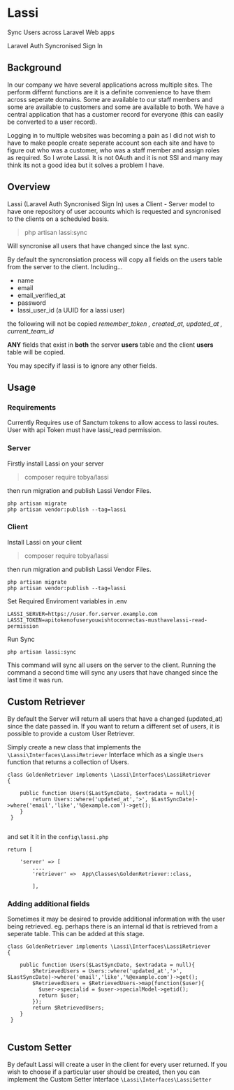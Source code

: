 # Lassi
Sync Users across Laravel Web apps

Laravel Auth Syncronised Sign In

## Background

In our company we have several applications across multiple sites.  The perform differnt functions are it is a definite convenience to have them across seperate domains.  Some are available to our staff members and some are available to customers and some are available to both.  We have a central application that has a customer record for everyone (this can easily be converted to a user record).  

Logging in to multiple websites was becoming a pain as I did not wish to have to make people create seperate account son each site and have to figure out who was a customer, who was a staff member and assign roles as required.  So I wrote Lassi.  It is not 0Auth and it is not SSI and many may think its not a good idea but it solves a problem I have.

## Overview

Lassi (Laravel Auth Syncronised Sign In) uses a Client - Server model to have one repository of user accounts which is requested and syncronised to the clients on a scheduled basis.

> php artisan lassi:sync

Will syncronise all users that have changed since the last sync.

By default the syncronsiation process will copy all fields on the users table from the server to the client. Including...

- name
- email
- email_verified_at
- password
- lassi_user_id (a UUID for a lassi user)

the following will not be copied _remember_token , created_at, updated_at , current_team_id_

**ANY** fields that exist in **both** the server __users__ table and the client __users__ table will be copied.

You may specify if lassi is to ignore any other fields.

## Usage

### Requirements

Currently Requires use of Sanctum tokens to allow access to lassi routes.  User with api Token must have lassi_read permission.

### Server
Firstly install Lassi on your server

> composer require tobya/lassi

then run migration and publish Lassi Vendor Files.

````
php artisan migrate
php artisan vendor:publish --tag=lassi
````
### Client

Install Lassi on your client

> composer require tobya/lassi

then run migration and publish Lassi Vendor Files.

````
php artisan migrate
php artisan vendor:publish --tag=lassi
````

Set Required Enviroment variables in .env

````
LASSI_SERVER=https://user.for.server.example.com
LASSI_TOKEN=apitokenofuseryouwishtoconnectas-musthavelassi-read-permission
````

Run Sync
````
php artisan lassi:sync
`````

This command will sync all users on the server to the client.  Running the command a second time will sync any users that have changed since the last time it was run.


## Custom Retriever 

By default the Server will return all users that have a changed (updated_at) since the date passed in.  If you want to return a different set of users, it is possible to provide a custom User Retriever.

Simply create a new class that implements the `\Lassi\Interfaces\LassiRetriever` Interface which as a single `Users` function that returns a collection of Users.

````
class GoldenRetriever implements \Lassi\Interfaces\LassiRetriever
{

    public function Users($LastSyncDate, $extradata = null){
        return Users::where('updated_at','>', $LastSyncDate)->where('email','like','%@example.com')->get();   
    }
 }
 
````

and set it it in the `config\lassi.php`

````
return [

    'server' => [
        ....
        'retriever' =>  App\Classes\GoldenRetriever::class,
        
        ],
````

### Adding additional fields 

Sometimes it may be desired to provide additional information with the user being retrieved.  eg.  perhaps there is an internal id that is retrieved from a seperate table.  This can be added at this stage.


````
class GoldenRetriever implements \Lassi\Interfaces\LassiRetriever
{

    public function Users($LastSyncDate, $extradata = null){
        $RetrievedUsers = Users::where('updated_at','>', $LastSyncDate)->where('email','like','%@example.com')->get();   
        $RetrievedUsers = $RetrievedUsers->map(function($user){
          $user->specialid = $user->specialModel->getid();
          return $user;
        });
        return $RetrievedUsers;
    }
 }
 
````

## Custom Setter

By default Lassi will create a user in the client for every user returned.  If you wish to choose if a particular user should be created, then you can implement the Custom Setter Interface `\Lassi\Interfaces\LassiSetter`



